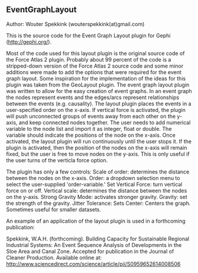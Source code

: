 ## EventGraphLayout

Author: Wouter Spekkink (wouterspekkink(at)gmail.com)

This is the source code for the Event Graph Layout plugin for Gephi (http://gephi.org/).

Most of the code used for this layout plugin is the original source code of the Force Atlas 2 plugin. Probably about 99 percent of the code is a stripped-down version of the Force Atlas 2 source code and some minor additions were made to add the options that were required for the event graph layout. Some inspiration for the implementation of the ideas for this plugin was taken from the GeoLayout plugin. The event graph layout plugin was written to allow for the easy creation of event graphs. In an event graph the nodes represent events and the edges/arcs represent relationships between the events (e.g. causality). The layout plugin places the events in a user-specified order on the x-axis. If vertical force is activated, the plugin will push unconnected groups of events away from each other on the y-axis, and keep connected nodes together. The user needs to add numerical variable to the node list and import it as integer, float or double. The variable should indicate the positions of the node on the x-axis. Once activated, the layout plugin will run continuously until the user stops it. If the plugin is activated, then the position of the nodes on the x-axis will remain fixed, but the user is free to move nodes on the y-axis. This is only useful if the user turns of the verticla force option. 

The plugin has only a few controls:
Scale of order: determines the distance between the nodes on the x-axis.
Order: a dropdown selection menu to select the user-supplied 'order-variable.'
Set Vertical Force: turn vertical force on or off. 
Vertical scale: determines the distance between the nodes on the y-axis.
Strong Gravity Mode: activates stronger gravity.
Gravity: set the strength of the gravity.
Jitter Tolerance: Sets 
Center: Centers the graph. Sometimes useful for smaller datasets.

An example of an application of the layout plugin is used in a forthcoming publication:

Spekkink, W.A.H. (forthcoming). Building Capacity for Sustainable Regional Industrial Systems: 
An Event Sequence Analysis of Developments in the Sloe Area and Canal Zone. 
Accepted for publication in the Journal of Cleaner Production.
Available online at: http://www.sciencedirect.com/science/article/pii/S0959652614008506

